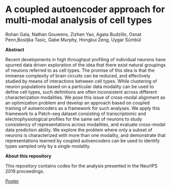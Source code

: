 # A coupled autoencoder approach for multi-modal analysis of cell types

Rohan Gala, Nathan Gouwens, Zizhen Yao, Agata Budzillo, Osnat Penn,Bosiljka Tasic, Gabe Murphy, Hongkui Zeng, Uygar Sümbül

**Abstract**

Recent developments in high throughput profiling of individual neurons have spurred data driven exploration of the idea that there exist natural groupings of neurons referred to as cell types. The promise of this idea is that the immense complexity of brain circuits can be reduced, and effectively studied by means of interactions between cell types. While clustering of neuron populations based on a particular data modality can be used to define cell types, such definitions are often inconsistent across different characterization modalities. We pose this issue of cross-modal alignment as an optimization problem and develop an approach based on coupled training of autoencoders as a framework for such analyses. We apply this framework to a Patch-seq dataset consisting of transcriptomic and electrophysiological profiles for the same set of neurons to study consistency of representations across modalities, and evaluate cross-modal data prediction ability. We explore the problem where only a subset of neurons is characterized with more than one modality, and demonstrate that representations learned by coupled autoencoders can be used to identify types sampled only by a single modality.

**About this repository**

This repository contains codes for the analysis presented in the NeurIPS 2019 proceedings. 

[Poster](./Gala_NeurIPS_2019_poster.pdf)
